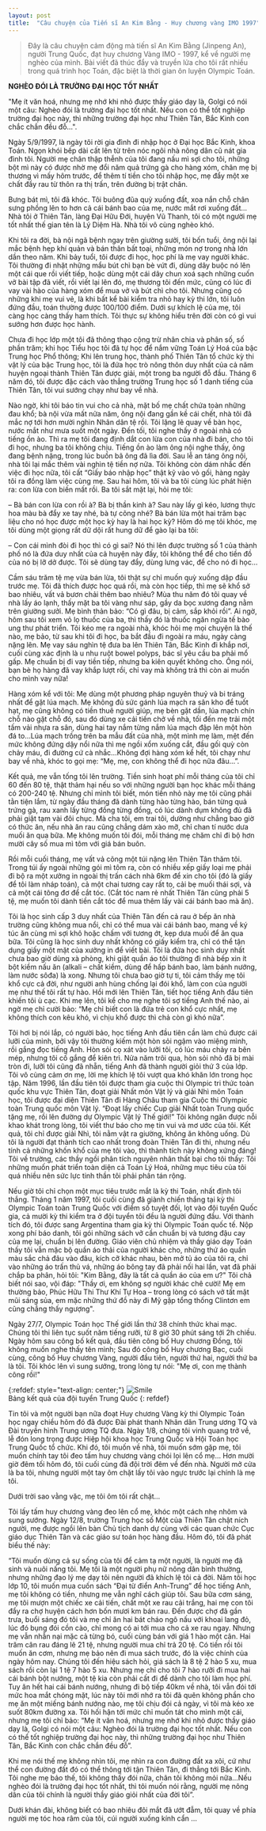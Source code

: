```yaml
---
layout: post
title:  "Câu chuyện của Tiến sĩ An Kim Bằng - Huy chương vàng IMO 1997"
---
```


> Đây là câu chuyện cảm động mà tiến sĩ An Kim Bằng (Jinpeng An), người Trung Quốc, đạt huy chương Vàng IMO - 1997, kể về người mẹ nghèo của mình. Bài viết đã thúc đẩy và truyền lửa cho tôi rất nhiều trong quá trình học Toán, đặc biệt là thời gian ôn luyện Olympic Toán.

**NGHÈO ĐÓI LÀ TRƯỜNG ĐẠI HỌC TỐT NHẤT**

"Mẹ ít văn hoá, nhưng mẹ nhớ khi nhỏ được thầy giáo dạy là, Golgi có nói một câu: Nghèo đói
là trường đại học tốt nhất. Nếu con có thể tốt nghiệp trường đại học này, thì những trường đại
học như Thiên Tân, Bắc Kinh con chắc chắn đều đỗ…".

Ngày 5/9/1997, là ngày tôi rời gia đình đi nhập học ở Đại học Bắc Kinh, khoa Toán. Ngọn khói
bếp dài cất lên từ trên nóc ngôi nhà nông dân cũ nát gia đình tôi. Người mẹ chân thập thễnh của
tôi đang nấu mì sợi cho tôi, những bột mì này có được nhờ mẹ đổi năm quả trứng gà cho hàng
xóm, chân mẹ bị thương vì mấy hôm trước, để thêm tí tiền cho tôi nhập học, mẹ đẩy một xe
chất đầy rau từ thôn ra thị trấn, trên đường bị trật chân.

Bưng bát mì, tôi đã khóc. Tôi buông đũa quỳ xuống đất, xoa nắn chỗ chân sưng phồng lên to
hơn cả cái bánh bao của mẹ, nước mắt rơi xuống đất… Nhà tôi ở Thiên Tân, làng Đại Hữu Đới,
huyện Vũ Thanh, tôi có một người mẹ tốt nhất thế gian tên là Lý Diệm Hà. Nhà tôi vô cùng
nghèo khó.

Khi tôi ra đời, bà nội ngã bệnh ngay trên giường sưởi, tôi bốn tuổi, ông nội lại mắc bệnh hẹp khí
quản và bán thân bất toại, những món nợ trong nhà lớn dần theo năm. Khi bảy tuổi, tôi được đi
học, học phí là mẹ vay người khác. Tôi thường đi nhặt những mẩu bút chì bạn bè vứt đi, dùng
dây buộc nó lên một cái que rồi viết tiếp, hoặc dùng một cái dây chun xoá sạch những cuốn vở
bài tập đã viết, rồi viết lại lên đó, mẹ thương tôi đến mức, cũng có lúc đi vay vài hào của hàng
xóm để mua vở và bút chì cho tôi. Nhưng cũng có những khi mẹ vui vẻ, là khi bất kể bài kiểm
tra nhỏ hay kỳ thi lớn, tôi luôn đứng đầu, toán thường được 100/100 điểm. Dưới sự khích lệ
của mẹ, tôi càng học càng thấy ham thích. Tôi thực sự không hiểu trên đời còn có gì vui sướng
hơn được học hành.

Chưa đi học lớp một tôi đã thông thạo cộng trừ nhân chia và phân số, số phần trăm; khi học
Tiểu học tôi đã tự học để nắm vững Toán Lý Hoá của bậc Trung học Phổ thông; Khi lên trung
học, thành phố Thiên Tân tổ chức kỳ thi vật lý của bậc Trung học, tôi là đứa học trò nông thôn
duy nhất của cả năm huyện ngoại thành Thiên Tân được giải, một trong ba người đỗ đầu.
Tháng 6 năm đó, tôi được đặc cách vào thẳng trường Trung học số 1 danh tiếng của Thiên
Tân, tôi vui sướng chạy như bay về nhà.

Nào ngờ, khi tôi báo tin vui cho cả nhà, mặt bố mẹ chất chứa toàn những đau khổ; bà nội vừa
mất nửa năm, ông nội đang gần kề cái chết, nhà tôi đã mắc nợ tới hơn mười nghìn Nhân dân tệ
rồi. Tôi lặng lẽ quay về bàn học, nước mắt như mưa suốt một ngày. Đến tối, tôi nghe thấy ở
ngoài nhà có tiếng ồn ào. Thì ra mẹ tôi đang định dắt con lừa con của nhà đi bán, cho tôi đi học,
nhưng ba tôi không chịu. Tiếng ồn ào làm ông nội nghe thấy, ông đang bệnh nặng, trong lúc
buồn bã ông đã lìa đời. Sau lễ an táng ông nội, nhà tôi lại mắc thêm vài nghìn tệ tiền nợ nữa.
Tôi không còn dám nhắc đến việc đi học nữa, tôi cất “Giấy báo nhập học” thật kỹ vào vỏ gối,
hàng ngày tôi ra đồng làm việc cùng mẹ. Sau hai hôm, tôi và ba tôi cùng lúc phát hiện ra: con
lừa con biến mất rồi. Ba tôi sắt mặt lại, hỏi mẹ tôi:

– Bà bán con lừa con rồi à? Bà bị thần kinh à? Sau này lấy gì kéo, lương thực hoa màu bà đẩy
xe tay nhé, bà tự cõng nhé? Bà bán lừa một hai trăm bạc liệu cho nó học được một học kỳ hay
là hai học kỳ?
Hôm đó mẹ tôi khóc, mẹ tôi dùng một giọng rất dữ dội rất hung dữ để gào lại ba tôi:

– Con cái mình đòi đi học thì có gì sai? Nó thi lên được trường số 1 của thành phố nó là đứa
duy nhất của cả huyện này đấy, tôi không thể để cho tiền đồ của nó bị lỡ dở được. Tôi sẽ dùng
tay đẩy, dùng lưng vác, để cho nó đi học…

Cầm sáu trăm tệ mẹ vừa bán lừa, tôi thật sự chỉ muốn quỳ xuống dập đầu trước mẹ. Tôi đã
thích được học quá rồi, mà còn học tiếp, thì mẹ sẽ khổ sở bao nhiêu, vất vả bươn chải thêm
bao nhiêu? Mùa thu năm đó tôi quay về nhà lấy áo lạnh, thấy mặt ba tôi vàng như sáp, gầy da
bọc xương đang nằm trên giường sưởi. Mẹ bình thản bảo: “Có gì đâu, bị cảm, sắp khỏi rồi”. Ai
ngờ, hôm sau tôi xem vỏ lọ thuốc của ba, thì thấy đó là thuốc ngăn ngừa tế bào ung thư phát
triển. Tôi kéo mẹ ra ngoài nhà, khóc hỏi mẹ mọi chuyện là thế nào, mẹ bảo, từ sau khi tôi đi
học, ba bắt đầu đi ngoài ra máu, ngày càng nặng lên.
Mẹ vay sáu nghìn tệ đưa ba lên Thiên Tân, Bắc Kinh đi khắp nơi, cuối cùng xác định là u nhu
ruột bowel polyps, bác sĩ yêu cầu ba phải mổ gấp. Mẹ chuẩn bị đi vay tiền tiếp, nhưng ba kiên
quyết không cho. Ông nói, bạn bè họ hàng đã vay khắp lượt rồi, chỉ vay mà không trả thì còn ai
muốn cho mình vay nữa!

Hàng xóm kể với tôi: Mẹ dùng một phương pháp nguyên thuỷ và bi tráng nhất để gặt lúa mạch.
Mẹ không đủ sức gánh lúa mạch ra sân kho để tuốt hạt, mẹ cũng không có tiền thuê người
giúp, mẹ bèn gặt dần, lúa mạch chín chỗ nào gặt chỗ đó, sau đó dùng xe cải tiến chở về nhà,
tối đến mẹ trải một tấm vải nhựa ra sân, dùng hai tay nắm từng nắm lúa mạch đập lên một hòn
đá to…Lúa mạch trồng trên ba mẫu đất của nhà, một mình mẹ làm, mệt đến mức không đứng
dậy nổi nữa thì mẹ ngồi xổm xuống cắt, đầu gối quỳ còn chảy máu, đi đường cứ cà
nhắc…Không đợi hàng xóm kể hết, tôi chạy như bay về nhà, khóc to gọi mẹ: “Mẹ, mẹ, con
không thể đi học nữa đâu…”.

Kết quả, mẹ vẫn tống tôi lên trường. Tiền sinh hoạt phí mỗi tháng của tôi chỉ 60 đến 80 tệ, thật
thảm hại nếu so với những người bạn học khác mỗi tháng có 200-240 tệ. Nhưng chỉ mình tôi
biết, món tiền nhỏ này mẹ tôi cũng phải tằn tiện lắm, từ ngày đầu tháng đã dành từng hào từng
hào, bán từng quả trứng gà, rau xanh lấy từng đồng từng đồng, có lúc dành dụm không đủ đã
phải giật tạm vài đôi chục. Mà cha tôi, em trai tôi, dường như chẳng bao giờ có thức ăn, nếu
nhà ăn rau cũng chẳng dám xào mỡ, chỉ chan tí nước dưa muối ăn qua bữa. Mẹ không muốn
tôi đói, mỗi tháng mẹ chăm chỉ đi bộ hơn mười cây số mua mì tôm với giá bán buôn.

Rồi mỗi cuối tháng, mẹ vất vả cõng một túi nặng lên Thiên Tân thăm tôi. Trong túi ấy ngoài
những gói mì tôm ra, còn có nhiều xếp giấy loại mẹ phải đi bộ ra một xưởng in ngoài thị trấn
cách nhà 6km để xin cho tôi (đó là giấy để tôi làm nháp toán), cả một chai tương cay rất to, cải
bẹ muối thái sợi, và cả một cái tông đơ để cắt tóc. (Cắt tóc nam rẻ nhất Thiên Tân cũng phải 5
tệ, mẹ muốn tôi dành tiền cắt tóc để mua thêm lấy vài cái bánh bao mà ăn).

Tôi là học sinh cấp 3 duy nhất của Thiên Tân đến cả rau ở bếp ăn nhà trường cũng không mua
nổi, chỉ có thể mua vài cái bánh bao, mang về ký túc ăn cùng mì sợi khô hoặc chấm với tương
ớt, kẹp dưa muối để ăn qua bữa. Tôi cũng là học sinh duy nhất không có giấy kiểm tra, chỉ có
thể tận dụng giấy một mặt của xưởng in để viết bài. Tôi là đứa học sinh duy nhất chưa bao giờ
dùng xà phòng, khi giặt quần áo tôi thường đi nhà bếp xin ít bột kiềm nấu ăn (alkali – chất kiềm,
dùng để hấp bánh bao, làm bánh nướng, làm nước sôđa) là xong. Nhưng tôi chưa bao giờ tự ti,
tôi cảm thấy mẹ tôi khổ cực cả đời, như người anh hùng chống lại đói khổ, làm con của người
mẹ như thế tôi rất tự hào. Hồi mới lên Thiên Tân, tiết học tiếng Anh đầu tiên khiến tôi ù cạc. Khi
mẹ lên, tôi kể cho mẹ nghe tôi sợ tiếng Anh thế nào, ai ngờ mẹ chỉ cười bảo: “Mẹ chỉ biết con là
đứa trẻ con khổ cực nhất, mẹ không thích con kêu khó, vì chịu khổ được thì chả còn gì khó
nữa”.

Tôi hơi bị nói lắp, có người bảo, học tiếng Anh đầu tiên cần làm chủ được cái lưỡi của mình,
bởi vậy tôi thường kiếm một hòn sỏi ngậm vào miệng mình, rồi gắng đọc tiếng Anh. Hòn sỏi cọ
xát vào lưỡi tôi, có lúc máu chảy ra bên mép, nhưng tôi cố gắng để kiên trì. Nửa năm trôi qua,
hòn sỏi nhỏ đã bị mài tròn đi, lưỡi tôi cũng đã nhẵn, tiếng Anh đã thành người giỏi thứ 3 của
lớp. Tôi vô cùng cảm ơn mẹ, lời mẹ khích lệ tôi vượt qua khó khăn lớn trong học tập. Năm
1996, lần đầu tiên tôi được tham gia cuộc thi Olympic tri thức toàn quốc khu vực Thiên Tân,
đoạt giải Nhất môn Vật lý và giải Nhì môn Toán học, tôi được đại diện Thiên Tân đi Hàng Châu
tham gia Cuộc thi Olympic toàn Trung quốc môn Vật lý. “Đoạt lấy chiếc Cup giải Nhất toàn
Trung quốc tặng mẹ, rồi lên đường dự Olympic Vật lý Thế giới!” Tôi không ngăn được nỗi khao
khát trong lòng, tôi viết thư báo cho mẹ tin vui và mơ ước của tôi. Kết quả, tôi chỉ được giải Nhì,
tôi nằm vật ra giường, không ăn không uống. Dù tôi là người đạt thành tích cao nhất trong đoàn
Thiên Tân đi thi, nhưng nếu tính cả những khốn khổ của mẹ tôi vào, thì thành tích này không
xứng đáng! Tôi về trường, các thầy ngồi phân tích nguyên nhân thất bại cho tôi thấy: Tôi những
muốn phát triển toàn diện cả Toán Lý Hoá, những mục tiêu của tôi quá nhiều nên sức lực tinh
thần tôi phải phân tán rộng.

Nếu giờ tôi chỉ chọn một mục tiêu trước mắt là kỳ thi Toán, nhất định tôi thắng. Tháng 1 năm
1997, tôi cuối cùng đã giành chiến thắng tại kỳ thi Olympic Toán toàn Trung Quốc với điểm số
tuyệt đối, lọt vào đội tuyển Quốc gia, cả mười kỳ thi kiểm tra ở đội tuyển tôi đều là người đứng
đầu. Với thành tích đó, tôi được sang Argentina tham gia kỳ thi Olympic Toán quốc tế. Nộp xong
phí báo danh, tôi gói những sách vở cần chuẩn bị và tương đậu cay của mẹ lại, chuẩn bị lên
đường. Giáo viên chủ nhiệm và thầy giáo dạy Toán thấy tôi vẫn mặc bộ quần áo thải của người
khác cho, những thứ áo quần màu sắc chả đâu vào đâu, kích cỡ khác nhau, bèn mở tủ áo của
tôi ra, chỉ vào những áo trấn thủ vá, những áo bông tay đã phải nối hai lần, vạt đã phải chắp ba
phân, hỏi tôi:
"Kim Bằng, đây là tất cả quần áo của em ư?"
Tôi chả biết nói sao, vội đáp: "Thầy ơi, em không sợ người khác chê cười! Mẹ em thường bảo,
Phúc Hữu Thi Thư Khí Tự Hoa – trong lòng có sách vở tất mặt mũi sáng sủa, em mặc những
thứ đồ này đi Mỹ gặp tổng thống Clintơn em cũng chẳng thấy ngượng".

Ngày 27/7, Olympic Toán học Thế giới lần thứ 38 chính thức khai mạc. Chúng tôi thi liên tục
suốt năm tiếng rưỡi, từ 8 giờ 30 phút sáng tới 2h chiều. Ngày hôm sau công bố kết quả, đầu
tiên công bố Huy chương Đồng, tôi không muốn nghe thấy tên mình; Sau đó công bố Huy
chương Bạc, cuối cùng, công bố Huy chương Vàng, người đầu tiên, người thứ hai, người thứ
ba là tôi. Tôi khóc lên vì sung sướng, trong lòng tự nói: "Mẹ ơi, con mẹ thành công rồi!"

{:refdef: style="text-align: center;"}
  ![Smile](/images/JinpengAn/score.png)  
  Bảng kết quả của đội tuyển Trung Quốc
{: refdef}

Tin tôi và một người bạn nữa đoạt Huy chương Vàng kỳ thi Olympic Toán học ngay chiều hôm
đó đã được Đài phát thanh Nhân dân Trung ương TQ và Đài truyền hình Trung ương TQ đưa.
Ngày 1/8, chúng tôi vinh quang trở về, lễ đón long trọng được Hiệp hội khoa học Trung Quốc và
Hội Toán học Trung Quốc tổ chức. Khi đó, tôi muốn về nhà, tôi muốn sớm gặp mẹ, tôi muốn
chính tay tôi đeo tấm huy chương vàng chói lọi lên cổ mẹ… Hơn mười giờ đêm tối hôm đó, tôi
cuối cùng đã đội trời đêm về đến nhà. Người mở cửa là ba tôi, nhưng người một tay ôm chặt
lấy tôi vào ngực trước lại chính là mẹ tôi.

Dưới trời sao vằng vặc, mẹ tôi ôm tôi rất chặt…

Tôi lấy tấm huy chương vàng đeo lên cổ mẹ, khóc một cách nhẹ nhõm và sung sướng. Ngày
12/8, trường Trung học số Một của Thiên Tân chật ních người, mẹ được ngồi lên bàn Chủ tịch
danh dự cùng với các quan chức Cục giáo dục Thiên Tân và các giáo sư toán học hàng đầu.
Hôm đó, tôi đã phát biểu thế này:

“Tôi muốn dùng cả sự sống của tôi để cảm tạ một người, là người mẹ đã sinh và nuôi nấng tôi.
Mẹ tôi là một người phụ nữ nông dân bình thường, nhưng những đạo lý mẹ dạy tôi nên người
đã khích lệ tôi cả đời. Năm tôi học lớp 10, tôi muốn mua cuốn sách “Đại từ điển Anh-Trung” để
học tiếng Anh, mẹ tôi không có tiền, nhưng mẹ vẫn nghĩ cách giúp tôi. Sau bữa cơm sáng, mẹ
tôi mượn một chiếc xe cải tiến, chất một xe rau cải trắng, hai mẹ con tôi đẩy ra chợ huyện cách
hơn bốn mươi km bán rau. Đến được chợ đã gần trưa, buổi sáng đó tôi và mẹ chỉ ăn hai bát
cháo ngô nấu với khoai lang đỏ, lúc đó bụng đói cồn cào, chỉ mong có ai tới mua cho cả xe rau
ngay. Nhưng mẹ vẫn nhẫn nại mặc cả từng bó, cuối cùng bán với giá 1 hào một cân. Hai trăm
cân rau đáng lẽ 21 tệ, nhưng người mua chỉ trả 20 tệ. Có tiền rồi tôi muốn ăn cơm, nhưng mẹ
bảo nên đi mua sách trước, đó là việc chính của ngày hôm nay. Chúng tôi đến hiệu sách hỏi,
giá sách là 8 tệ 2 hào 5 xu, mua sách rồi còn lại 1 tệ 7 hào 5 xu. Nhưng mẹ chỉ cho tôi 7 hào
rưỡi đi mua hai cái bánh bột nướng, một tệ kia còn phải cất đi để dành cho tôi làm học phí. Tuy
ăn hết hai cái bánh nướng, nhưng đi bộ tiếp 40km về nhà, tôi vẫn đói tới mức hoa mắt chóng
mặt, lúc này tôi mới nhớ ra tôi đã quên không phần cho mẹ ăn một miếng bánh nướng nào, mẹ
tôi chịu đói cả ngày, vì tôi mà kéo xe suốt 80km đường xa. Tôi hối hận tới mức chỉ muốn tát cho
mình một cái, nhưng mẹ tôi chỉ bảo: “Mẹ ít văn hoá, nhưng mẹ nhớ khi nhỏ được thầy giáo dạy
là, Golgi có nói một câu: Nghèo đói là trường đại học tốt nhất. Nếu con có thể tốt nghiệp trường
đại học này, thì những trường đại học như Thiên Tân, Bắc Kinh con chắc chắn đều đỗ”.

Khi mẹ nói thế mẹ không nhìn tôi, mẹ nhìn ra con đường đất xa xôi, cứ như thể con đường đất
đó có thể thông tới tận Thiên Tân, đi thẳng tới Bắc Kinh. Tôi nghe mẹ bảo thế, tôi không thấy
đói nữa, chân tôi không mỏi nữa…Nếu nghèo đói là trường đại học tốt nhất, thì tôi muốn nói
rằng, người mẹ nông dân của tôi chính là người thầy giáo giỏi nhất của đời tôi”.

Dưới khán đài, không biết có bao nhiêu đôi mắt đã ướt đẫm, tôi quay về phía người mẹ tóc hoa
râm của tôi, cúi người xuống kính cẩn …